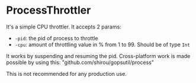 # ProcessThrottler

It's a simple CPU throttler.
It accepts 2 params:

- `-pid`: the pid of process to throttle
- `-cpu`: amount of throttling value in % from 1 to 99. Should be of type `Int`

It works by suspending and resuming the pid.
Cross-platform work is made possible by using this: "github.com/shirou/gopsutil/process"

This is not recommended for any production use.

